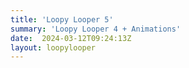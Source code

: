 ```yaml
---
title: 'Loopy Looper 5'
summary: 'Loopy Looper 4 + Animations'
date:  2024-03-12T09:24:13Z
layout: loopylooper
---
```

